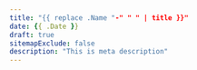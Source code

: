 ```yaml
---
title: "{{ replace .Name "-" " " | title }}"
date: {{ .Date }}
draft: true
sitemapExclude: false
description: "This is meta description"
---
```

